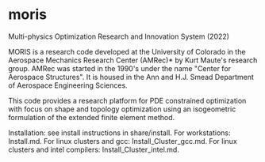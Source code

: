 # moris
Multi-physics Optimization Research and Innovation System (2022)

MORIS is a research code developed at the University of Colorado in the Aerospace Mechanics Research Center (AMRec)* by Kurt Maute's research group. AMRec was started in the 1990's under the name "Center for Aerospace Structures". It is housed in the Ann and H.J. Smead Department of Aerospace Engineering Sciences.

This code provides a research platform for PDE constrained optimization with focus on shape and topology optimization using an isogeometric formulation of the extended finite element method.

Installation: see install instructions in share/install. For workstations: Install.md. For linux clusters and gcc: Install_Cluster_gcc.md. For linux clusters and intel compilers: Install_Cluster_intel.md.
